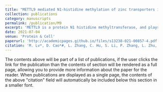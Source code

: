```yaml
---
title: "METTL9 mediated N1-histidine methylation of zinc transporters is required for tumor growth"
collection: publications
category: manuscripts
permalink: /publication/M9
excerpt: 'METTL9 is a protein N1 histidine methyltransferase, and plays a regulatory role in tumorigenesis through its mediated methylation activities.'
date: 2021-07-04
venue: 'Protein & Cell'
paperurl: 'http://academicpages.github.io/files/s13238-021-00857-4.pdf'
citation: 'M. Lv*, D. Cao*#, L. Zhang, C. Hu, S. Li, P. Zhang, L. Zhu, X. Yi, C. Li, A. Yang, Z. Yang, Y. Zhu, K. Zhang, Pan, W#. (2021). &quot;METTL9 mediated N1-histidine methylation of zinc transporters is required for tumor growth &quot; <i>Protein & Cell.</i>.'
---
```


The contents above will be part of a list of publications, if the user clicks the link for the publication than the contents of section will be rendered as a full page, allowing you to provide more information about the paper for the reader. When publications are displayed as a single page, the contents of the above "citation" field will automatically be included below this section in a smaller font.
